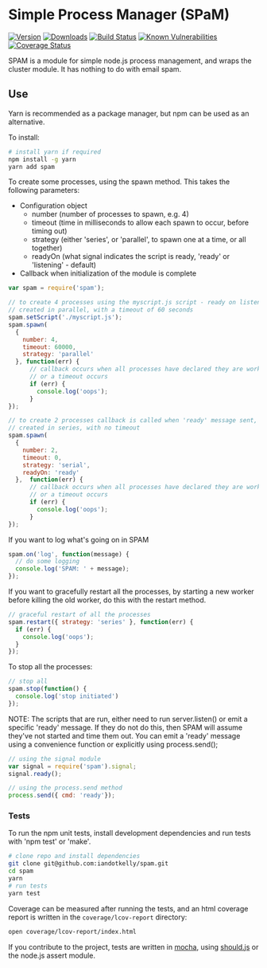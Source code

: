 # Simple Process Manager (SPaM)
[![Version](https://img.shields.io/npm/v/spam.svg)](https://www.npmjs.com/package/spam) [![Downloads](https://img.shields.io/npm/dm/spam.svg)](https://www.npmjs.com/package/spam)
[![Build Status](https://secure.travis-ci.org/iandotkelly/spam.svg)](http://travis-ci.org/iandotkelly/spam)
[![Known Vulnerabilities](https://snyk.io/test/github/iandotkelly/spam/badge.svg?targetFile=package.json)](https://snyk.io/test/github/iandotkelly/spam?targetFile=package.json)
[![Coverage Status](https://coveralls.io/repos/github/iandotkelly/spam/badge.svg?branch=master)](https://coveralls.io/github/iandotkelly/spam?branch=master)

SPAM is a module for simple node.js process management, and wraps the cluster module.  It has nothing to do with email spam.

## Use

Yarn is recommended as a package manager, but npm can be used as an alternative.

To install:

```sh
# install yarn if required
npm install -g yarn
yarn add spam
```

To create some processes, using the spawn method.  This takes the following parameters:

- Configuration object
  - number (number of processes to spawn, e.g. 4)
  - timeout (time in milliseconds to allow each spawn to occur, before timing out)
  - strategy (either 'series', or 'parallel', to spawn one at a time, or all together)
  - readyOn (what signal indicates the script is ready, 'ready' or 'listening' - default)
- Callback when initialization of the module is complete

```javascript
var spam = require('spam');

// to create 4 processes using the myscript.js script - ready on listen(),
// created in parallel, with a timeout of 60 seconds
spam.setScript('./myscript.js');
spam.spawn(
  {
    number: 4,
    timeout: 60000,
    strategy: 'parallel'
  }, function(err) {
      // callback occurs when all processes have declared they are working
      // or a timeout occurs
      if (err) {
        console.log('oops');
      }
});

// to create 2 processes callback is called when 'ready' message sent, not on 'listen'
// created in series, with no timeout
spam.spawn(
  {
    number: 2,
    timeout: 0,
    strategy: 'serial',
    readyOn: 'ready'
  },  function(err) {
      // callback occurs when all processes have declared they are working
      // or a timeout occurs
      if (err) {
        console.log('oops');
      }
});
```

If you want to log what's going on in SPAM
```javascript
spam.on('log', function(message) {
  // do some logging
  console.log('SPAM: ' + message);
});
```

If you want to gracefully restart all the processes, by starting a new worker before killing
the old worker, do this with the restart method.

```javascript
// graceful restart of all the processes
spam.restart({ strategy: 'series' }, function(err) {
  if (err) {
    console.log('oops');
  }
});
```

To stop all the processes:
```javascript
// stop all
spam.stop(function() {
  console.log('stop initiated')
});
```

NOTE: The scripts that are run, either need to run server.listen() or emit a specific 'ready' message.
If they do not do this, then SPAM will assume they've not started and time them out.  You can emit
a 'ready' message using a convenience function or explicitly using process.send();

```javascript
// using the signal module
var signal = require('spam').signal;
signal.ready();

// using the process.send method
process.send({ cmd: 'ready'});
```

### Tests

To run the npm unit tests, install development dependencies and run tests with 'npm test' or 'make'.

```sh
# clone repo and install dependencies
git clone git@github.com:iandotkelly/spam.git
cd spam
yarn
# run tests
yarn test
```

Coverage can be measured after running the tests, and an html coverage report is written in the `coverage/lcov-report` directory:
```sh
open coverage/lcov-report/index.html
```

If you contribute to the project, tests are written in [mocha](http://visionmedia.github.com/mocha/), using [should.js](https://github.com/visionmedia/should.js/) or the node.js assert module.
